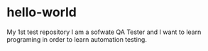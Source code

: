 # hello-world
My 1st test repository
I am a sofwate QA Tester and I want to learn programing in order to learn automation testing.
